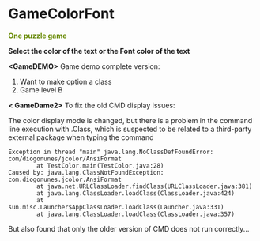 # GameColorFont

<font color=#67890>**One puzzle game**</font>

**Select the color of the text or the Font color of the text**

**\<GameDEMO\>** Game demo complete version:
 1. Want to make option a class
 2. Game level B

**\< GameDame2\>** To fix the old CMD display issues:

The color display mode is changed, but there is a problem in the command line execution with .Class, which is suspected to be related to a third-party external package when typing the command
```
Exception in thread "main" java.lang.NoClassDefFoundError: com/diogonunes/jcolor/AnsiFormat
        at TestColor.main(TestColor.java:28)
Caused by: java.lang.ClassNotFoundException: com.diogonunes.jcolor.AnsiFormat
        at java.net.URLClassLoader.findClass(URLClassLoader.java:381)
        at java.lang.ClassLoader.loadClass(ClassLoader.java:424)
        at sun.misc.Launcher$AppClassLoader.loadClass(Launcher.java:331)
        at java.lang.ClassLoader.loadClass(ClassLoader.java:357)
```
But also found that only the older version of CMD does not run correctly...
